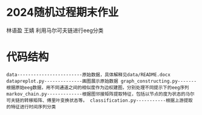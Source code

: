 # 2024随机过程期末作业
林语盈 王婧
利用马尔可夫链进行eeg分类

# 代码结构
`
data------------------------原始数据，具体解释见data/README.docx
datapreplot.py--------------画图展示原始数据
graph_constructing.py-------根据原始eeg数据，用不同通道之间的相似度作为边权建图，分别处理不同提示下的eeg序列
markov_chain.py-------------根据图邻接矩阵提取特征，包括以节点的度为状态的马尔可夫链的转移矩阵、傅里叶变换状态等。
classification.py-----------根据上游提取的特征进行时间序列分类
`
